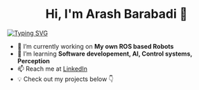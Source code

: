 # <div align="center">Hi, I'm Arash Barabadi 👋 </div>   

[![Typing SVG](https://readme-typing-svg.demolab.com?font=Fira+Code&size=25&pause=1000&center=true&width=1000&lines=Autonomous+Engineering+Student;Robotocist;Tech+Enthusiast)](https://git.io/typing-svg)

- 🔭 I’m currently working on **My own ROS based Robots**  
- 🌱 I’m learning **Software developement, AI, Control systems, Perception**  
- 📫 Reach me at [LinkedIn](https://linkedin.com/in/arash-barabadi)  
- 💡 Check out my projects below 👇 
